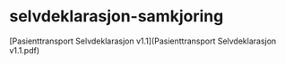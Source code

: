 # selvdeklarasjon-samkjoring

[Pasienttransport Selvdeklarasjon v1.1](Pasienttransport Selvdeklarasjon v1.1.pdf)
